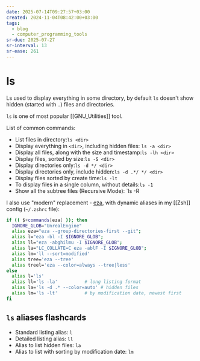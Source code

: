 ```yaml
---
date: 2025-07-14T09:27:57+03:00
created: 2024-11-04T08:42:00+03:00
tags:
  - blog
  - computer_programming_tools
sr-due: 2025-07-27
sr-interval: 13
sr-ease: 261
---
```


# ls

Ls used to display everything in some directory, by default `ls` doesn't show hidden (started with `.`) files and directories.

`ls` is one of most popular [[GNU_Utilities]] tool.

List of common commands:

- List files in directory:<wbr class="f"> `ls <dir>`
- Display everything in `<dir>`, including hidden files:<wbr class="f"> `ls -a <dir>`
- Display all files, along with the size and timestamp:<wbr class="f"> `ls -lh <dir>`
- Display files, sorted by size:<wbr class="f"> `ls -S <dir>`
- Display directories only:<wbr class="f"> `ls -d */ <dir>`
- Display directories only, include hidden:<wbr class="f"> `ls -d .*/ */ <dir>`
- Display files sorted by create time:<wbr class="f"> `ls -lt`
- To display files in a single column, without details:<wbr class="f"> `ls -1`
- Show all the subtree files (Recursive Mode):<wbr class="f"> `ls -R

I also use "modern" replacement - [eza](https://eza.rocks/), with dynamic aliases in my [[Zsh]] config (`~/.zshrc` file):

```bash
if (( $+commands[eza] )); then
  IGNORE_GLOB="UnrealEngine"
  alias eza="eza --group-directories-first --git";
  alias l="eza -bl -I $IGNORE_GLOB";
  alias ll="eza -abghilmu -I $IGNORE_GLOB";
  alias la="LC_COLLATE=C eza -ablF -I $IGNORE_GLOB";
  alias lm='ll --sort=modified'
  alias tree='eza --tree'
  alias treel='eza --color=always --tree|less'
else
  alias l='ls'
  alias ll='ls -la'          # long listing format
  alias la='ls -d .* --color=auto' # hidden files
  alias lm='ls -lt'          # by modification date, newest first
fi
```

## `ls` aliases flashcards

- Standard listing alias: <wbr class="f"> `l`
- Detailed listing alias: <wbr class="f"> `ll`
- Alias to list hidden files: <wbr class="f"> `la`
- Alias to list with sorting by modification date: <wbr class="f"> `lm`
